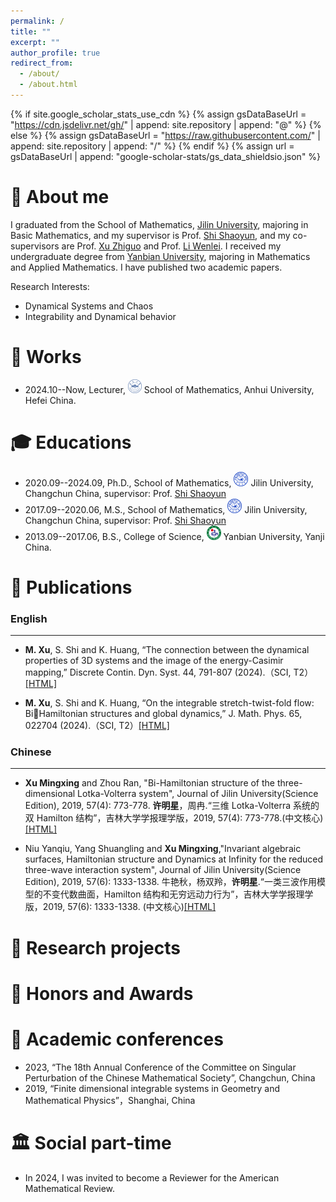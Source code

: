 ```yaml
---
permalink: /
title: ""
excerpt: ""
author_profile: true
redirect_from: 
  - /about/
  - /about.html
---
```


{% if site.google_scholar_stats_use_cdn %}
{% assign gsDataBaseUrl = "https://cdn.jsdelivr.net/gh/" | append: site.repository | append: "@" %}
{% else %}
{% assign gsDataBaseUrl = "https://raw.githubusercontent.com/" | append: site.repository | append: "/" %}
{% endif %}
{% assign url = gsDataBaseUrl | append: "google-scholar-stats/gs_data_shieldsio.json" %}

<span class='anchor' id='about-me'></span>

# 🪪 About me
I graduated from the School of Mathematics, [Jilin University](https://www.jlu.edu.cn), majoring in Basic Mathematics, and my supervisor is Prof. [Shi Shaoyun](https://math.jlu.edu.cn/info/1061/9135.htm), and my co-supervisors are Prof. [Xu Zhiguo](https://math.jlu.edu.cn/info/1061/15734.htm) and Prof. [Li Wenlei](https://math.jlu.edu.cn/info/1061/15732.htm). I received my undergraduate degree from [Yanbian University](https://www.ybu.edu.cn), majoring in Mathematics and Applied Mathematics. I have published two academic papers.

Research Interests: 
- Dynamical Systems and Chaos
- Integrability and Dynamical behavior

  
# 🏢 Works 
- 2024.10--Now, Lecturer, <a href="http://ahu.edu.cn/"><img class="svg" src="/images/AHU_logo.svg" width="22pt"></a> School of Mathematics, Anhui University, Hefei China.

  
# 🎓 Educations 
- 2020.09--2024.09, Ph.D., School of Mathematics, <a href="http://www.jlu.edu.cn/"><img class="svg" src="/images/JLU_logo.svg" width="23pt"></a> Jilin University, Changchun China, supervisor: Prof. [Shi Shaoyun](https://math.jlu.edu.cn/info/1061/9135.htm)
- 2017.09--2020.06, M.S., School of Mathematics, <a href="http://www.jlu.edu.cn/"><img class="svg" src="/images/JLU_logo.svg" width="23pt"></a> Jilin University, Changchun China, supervisor: Prof. [Shi Shaoyun](https://math.jlu.edu.cn/info/1061/9135.htm)
- 2013.09--2017.06, B.S., College of Science, <a href="https://www.ybu.edu.cn/"><img class="svg" src="/images/YBU_logo.svg" width="23pt"></a> Yanbian University, Yanji China. 
 

# 📝 Publications 

### English 
---

- **M. Xu**, S. Shi and K. Huang, “The connection between the dynamical properties of 3D systems and the image of the energy-Casimir mapping,” Discrete Contin. Dyn. Syst. 44, 791-807 (2024).（SCI, T2）[[HTML]](https://www.aimsciences.org//article/doi/10.3934/dcds.2023126)

- **M. Xu**, S. Shi and K. Huang, “On the integrable stretch-twist-fold flow: BiHamiltonian structures and global dynamics,” J. Math. Phys. 65, 022704 
(2024).（SCI, T2）[[HTML]](https://doi.org/10.1063/5.0185673) 





### Chinese
---

- **Xu Mingxing** and Zhou Ran, "Bi-Hamiltonian structure of the three-dimensional Lotka-Volterra system", Journal of Jilin University(Science Edition), 2019, 57(4): 773-778.
  **许明星**，周冉.“三维 Lotka-Volterra 系统的双 Hamilton 结构”，吉林大学学报理学版，2019, 57(4): 773-778.(中文核心) [[HTML]](http://xuebao.jlu.edu.cn/lxb/CN/Y2019/V57/I04/773)

- Niu Yanqiu, Yang Shuangling and **Xu Mingxing**,"Invariant algebraic surfaces, Hamiltonian structure and Dynamics at Infinity for the reduced three-wave
interaction system", Journal of Jilin University(Science Edition), 2019, 57(6): 1333-1338.
  牛艳秋，杨双羚，**许明星**.“一类三波作用模型的不变代数曲面，Hamilton 结构和无穷远动力行为”，吉林大学学报理学版，2019, 57(6): 1333-1338. (中文核心)[[HTML]](http://xuebao.jlu.edu.cn/lxb/CN/Y2019/V57/I06/1333)


# 📝 Research projects



# 🏅 Honors and Awards



# 💬 Academic conferences
- 2023, “The 18th Annual Conference of the Committee on Singular Perturbation of the Chinese Mathematical Society”, Changchun, China
- 2019, “Finite dimensional integrable systems in Geometry and Mathematical Physics”，Shanghai, China


# 🏛️ Social part-time
- In 2024, I was invited to become a Reviewer for the American Mathematical Review.
